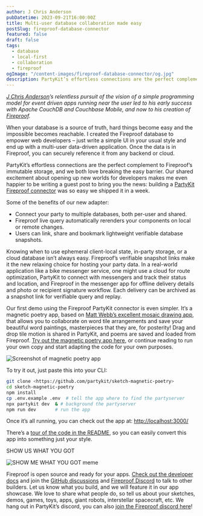 ```yaml
---
author: J Chris Anderson
pubDatetime: 2023-09-21T16:00:00Z
title: Multi-user database collaboration made easy
postSlug: fireproof-database-connector
featured: false
draft: false
tags:
  - database
  - local-first
  - collaboration
  - fireproof
ogImage: "/content-images/fireproof-database-connector/og.jpg"
description: PartyKit’s effortless connections are the perfect complement to 🔥 Fireproof’s immutable storage
---
```


_[J Chris Anderson](https://github.com/jchris)’s relentless pursuit of the vision of a simple programming model for event driven apps running near the user led to his early success with Apache CouchDB and Couchbase Mobile, and now to his creation of [Fireproof](https://use-fireproof.com/)._

When your database is a source of truth, hard things become easy and the impossible becomes reachable. I created the Fireproof database to empower web developers – just write a simple UI in your usual style and end up with a multi-user data-driven application. Once the data is in Fireproof, you can securely reference it from any backend or cloud.

PartyKit’s effortless connections are the perfect complement to Fireproof’s immutable storage, and we both love breaking the easy barrier. Our shared excitement about opening up new worlds for developers makes me even happier to be writing a guest post to bring you the news: building a [PartyKit Fireproof connector](https://github.com/fireproof-storage/fireproof/blob/main/packages/connect-partykit/README.md) was so easy we shipped it in a week.

Some of the benefits of our new adapter:

* Connect your party to multiple databases, both per-user and shared.
* Fireproof live query automatically rerenders your components on local or remote changes.
* Users can link, share and bookmark lightweight verifiable database snapshots.

Knowing when to use ephemeral client-local state, in-party storage, or a cloud database isn’t always easy. Fireproof’s verifiable snapshot links make it the new relaxing choice for hosting your party data. In a real-world application like a bike messenger service, one might use a cloud for route optimization, PartyKit to connect with messengers and track their status and location, and Fireproof in the messenger app for offline delivery details and photo or recipient signature workflow. Each delivery can be archived as a snapshot link for verifiable query and replay.

Our first demo using the Fireproof PartyKit connector is even simpler. It’s a magnetic poetry app, based on [Matt Webb’s excellent mosaic drawing app](https://blog.partykit.io/posts/wisdom-of-crowds), that allows you to collaborate on word tile arrangements and save your beautiful word paintings, masterpieces that they are, for posterity! Drag and drop tile motion is shared in PartyKit, and poems are saved and loaded from Fireproof. [Try out the magnetic poetry app here](https://magnetic-poetry.use-fireproof.com/), or continue reading to run your own copy and start adapting the code for your own purposes.

![Screenshot of magnetic poetry app](https://lh5.googleusercontent.com/OiZwVisnQSfF9UhxU5sITZ3CKtYxwRgpsAJCmDgF5eSx9_YUBgGlLEVZ52pgPEyVMf7ObcT2pqXQaGJxIChJeu5Rn0y7B8SuxrdlTptOdFUWsEoqtJyWT1_AoNfSPHJPkhl5CB55nof3g07PFPJd3bo)

To try it out, just paste this into your CLI: 

```sh
git clone <https://github.com/partykit/sketch-magnetic-poetry> 
cd sketch-magnetic-poetry
npm install
cp .env.example .env  # tell the app where to find the partyserver
npx partykit dev  & # background the partyserver
npm run dev       # run the app
```

Once it’s all running, you can check out the app at: <http://localhost:3000/>  

There’s a [tour of the code in the README](https://github.com/partykit/sketch-magnetic-poetry), so you can easily convert this app into something just your style.

SHOW US WHAT YOU GOT

![SHOW ME WHAT YOU GOT meme](https://lh3.googleusercontent.com/mK0UCebhjWDY3Z0crUivTveuKHUlrwH9kYfb42tsuNxD9k_mdmwBVb2kHr4Ng-2sD2wjL1uH2OIY3QyeVzxTelj7zHWVkskRnTwVJ5f__Bvl76qG4su2p2rBSjI_USCWxM-UMWnhqGL9suF8PKIuKAY)

Fireproof is open source and ready for your apps. [Check out the developer docs](https://use-fireproof.com/docs/welcome) and join the [GitHub discussions](https://github.com/fireproof-storage/fireproof/discussions) and [Fireproof Discord](https://discord.gg/3cGbju6W) to talk to other builders. Let us know what you build, and we will feature it in our app showcase. We love to share what people do, so tell us about your sketches, demos, games, toys, apps, giant robots, interstellar spacecraft, etc. We hang out in PartyKit’s discord, you can also [join the Fireproof discord here](https://discord.gg/3cGbju6W)!
